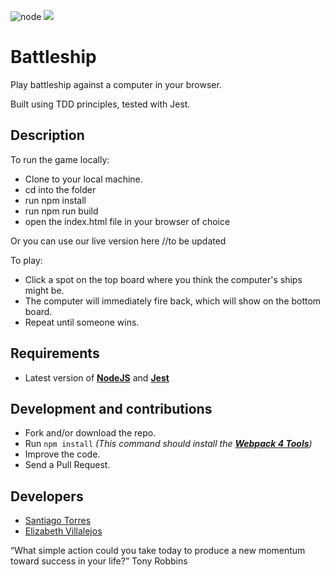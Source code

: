 ![node](https://img.shields.io/node/v/webpack?style=flat-square)
![](https://img.shields.io/badge/beta-development-green?style=flat-square)

# Battleship

Play battleship against a computer in your browser.

Built using TDD principles, tested with Jest.

## Description

To run the game locally:

- Clone to your local machine.
- cd into the folder
- run npm install
- run npm run build
- open the index.html file in your browser of choice

Or you can use our live version here //to be updated

To play:

- Click a spot on the top board where you think the computer's ships might be.
- The computer will immediately fire back, which will show on the bottom board.
- Repeat until someone wins.

## Requirements

- Latest version of **[NodeJS](https://nodejs.org/en/)** and **[Jest](https://github.com/facebook/jest)**

## Development and contributions

- Fork and/or download the repo.
- Run `npm install` _(This command should install the **[Webpack 4 Tools](https://webpack.js.org/guides/getting-started/)**)_
- Improve the code.
- Send a Pull Request.

## Developers

- [Santiago Torres](https://github.com/stiakov)
- [Elizabeth Villalejos](https://dev.to/misselliev)

“What simple action could you take today to produce a new momentum toward success in your life?” Tony Robbins

